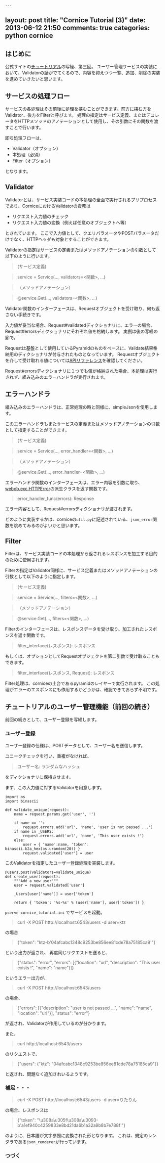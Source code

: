 	---
layout: post
title: "Cornice Tutorial (3)"
date: 2013-06-12 21:50
comments: true
categories: python cornice
---

## はじめに
公式サイトの[チュートリアル](http://cornice.readthedocs.org/en/latest/tutorial.html)の写経、第三回。
ユーザー管理サービスの実装において、Validatorの話がでてくるので、内容を抑えつつ一覧、追加、削除の実装を進めていきたいと思います。

<!-- more -->

## サービスの処理フロー
サービスの各処理はその前後に処理を挟むことができます。前方に挟む方をValidator、後方をFilterと呼びます。
処理の指定はサービス定義、またはデコレータをHTTPメソッドのアノテーションとして使用し、その引数にその関数を渡すことで行います。

即ち処理フローは、

* Validator（オプション）
* 本処理（必須）
* Filter（オプション）

となります。

## Validator
Validatorとは、サービス実装コードの本処理の全面で実行されるプリプロセスであり、CorniceにおけるValidatorの責務は

* リクエスト入力値のチェック
* リクエスト入力値の変換（例えば任意のオブジェクトへ等）

とされています。
ここで入力値として、クエリパラメータやPOSTパラメータだけでなく、HTTPヘッダも対象とすることができます。

Validatorの指定はサービスの定義またはメソッドアノテーションの引数として以下のように行います。

> (サービス定義)

> service = Service(..., validators=<関数>, ...)

> （メソッドアノテーション）

> @service.Get(..., validators=<関数>, ...)

Validator関数のインターフェースは、Requestオブジェクトを受け取り、何も返さない手続きです。

入力値が妥当な場合、Request#validatedディクショナリに、エラーの場合、Request#errorsディクショナリにそれぞれ値を格納します。
実例は後の写経の節で。

Requestは基盤として使用しているPyramidのものをベースに、Validate結果格納用のディクショナリが付与されたものとなっています。
Requestオブジェクトを介して受け取れる値については[APIリファレンス](http://docs.pylonsproject.jp/projects/pyramid-doc-ja/en/latest/api/request.html#pyramid.request.Request)を確認してください。

Request#errorsディクショナリに１つでも値が格納された場合、本処理は実行されず、組み込みのエラーハンドラが実行されます。

## エラーハンドラ
組み込みのエラーハンドラは、正常処理の時と同様に、simpleJsonを使用します。

このエラーハンドラもまたサービスの定義またはメソッドアノテーションの引数として指定することができます。

> (サービス定義)

> service = Service(..., error_handler=<関数>, ...)

> （メソッドアノテーション）

> @service.Get(..., error_handler=<関数>, ...)

エラーハンドラ関数のインターフェースは、エラー内容を引数に取り、[webob.exc.HTTPError](http://pylons-webframework.readthedocs.org/en/v0.9.7/thirdparty/webob.html#module-webob.exc)の派生クラスを返す関数です。

> error_handler_func(errors): Response

エラー内容として、Request#errorsディクショナリが渡されます。

どのように実装するかは、corniceの`util.py`に記述されている、`json_error`関数を眺めてみるのがよいかと思います。

## Filter
Filterは、サービス実装コードの本処理から返されるレスポンスを加工する目的のために使用されます。

Filterの指定はValidator同様に、サービス定義またはメソッドアノテーションの引数として以下のように指定します。

> (サービス定義)

> service = Service(..., filters=<関数>, ...)

> （メソッドアノテーション）

> @service.Get(..., filters=<関数>, ...)

Filterのインターフェースは、レスポンスデータを受け取り、加工されたレスポンスを返す関数です。

> filter_interface(レスポンス): レスポンス

もしくは、オプションとしてRequestオブジェクトを第二引数で受け取ることもできます。

> filter_interface(レスポンス, Request): レスポンス

Filter処理は、corniceの土台であるpyramidのレイヤーで実行されます。
この処理がエラーのエスポンスにも作用するかどうかは、確認できておらず不明です。

## チュートリアルのユーザー管理機能（前回の続き）
前回の続きとして、ユーザー登録を写経します。

### ユーザー登録
ユーザー登録の仕様は、POSTデータとして、ユーザー名を送信します。

ユニークチェックを行い、重複がなければ、

> ユーザー名: ランダムなハッシュ

をディクショナリに保持させます。

まず、この入力値に対するValidatorを用意します。

```
import os
import binascii

def validate_unique(request):
    name = request.params.get('user', '')

    if name == '':
        request.errors.add('url', 'name', 'user is not passed ...')
    if name in _USERS:
        request.errors.add('url', 'name', 'This user exists !')
    else:
        user = { 'name':name, 'token': binascii.b2a_hex(os.urandom(20)) }
        request.validated['user'] = user
```

このValidatorを指定したユーザー登録処理を実装します。

```
@users.post(validators=validate_unique)
def create_user(request):
	"""Add a new user"""
	user = request.validated['user']

	_Users[user['name']] = user['token']

	return { 'token': '%s-%s' % (user['name'], user['token']) }
```

`pserve cornice_tutorial.ini` でサービスを起動。

> curl -X POST http://localhost:6543/users -d user=ktz

の場合

> {"token": "ktz-b'04afcabc1348c9253be856ee81cde78a75185ca9'"}

という出力が返され、
再度同じリクエストを送ると、

> {"status": "error", "errors": [{"location": "url", "description": "This user exists !", "name": "name"}]}

というエラー出力が、

> curl -X POST http://localhost:6543/users

の場合、

> {"errors": [{"description": "user is not passed ...", "name": "name", "location": "url"}], "status": "error"}

が返され、Validatorが作用しているのが分かります。

また、

> curl http://localhost:6543/users

のリクエストで、

> {"users": {"ktz": "04afcabc1348c9253be856ee81cde78a75185ca9"}}

と返され、問題なく追加されいるようです。

### 補足・・・

> curl -X POST http://localhost:6543/users -d user=りたりん

の場合、レスポンスは

> {"token": "\u308a\u305f\u308a\u3093-b'a1ef940c4259833e8bd21da6b1a32a9b8b7e788f'"}

のように、日本語が文字参照に変換された形となります。
これは、規定のレンダラである`json_renderer`が行っています。

### つづく








